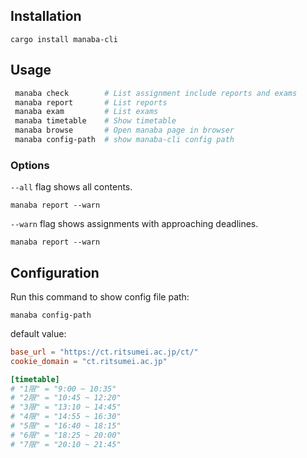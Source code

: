 ## Installation
```
cargo install manaba-cli
```


## Usage
```sh
 manaba check        # List assignment include reports and exams
 manaba report       # List reports
 manaba exam         # List exams
 manaba timetable    # Show timetable
 manaba browse       # Open manaba page in browser
 manaba config-path  # show manaba-cli config path
```

### Options

`--all` flag shows all contents.
```
manaba report --warn
```
`--warn` flag shows assignments with approaching deadlines.
```
manaba report --warn
```


## Configuration
Run this command to show config file path:
```
manaba config-path
```

default value:
```toml
base_url = "https://ct.ritsumei.ac.jp/ct/"
cookie_domain = "ct.ritsumei.ac.jp"

[timetable]
# "1限" = "9:00 ~ 10:35"
# "2限" = "10:45 ~ 12:20"
# "3限" = "13:10 ~ 14:45"
# "4限" = "14:55 ~ 16:30"
# "5限" = "16:40 ~ 18:15"
# "6限" = "18:25 ~ 20:00"
# "7限" = "20:10 ~ 21:45" 
```
